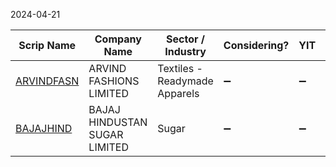 2024-04-21


| Scrip Name                                | Company Name                  | Sector / Industry             | Considering? | YIT | HYIT | QIT | MIT | WIT | DIT | HIT | TDA Done? | Remarks |
| ----------------------------------------- | ----------------------------- | ----------------------------- | ------------ | --- | ---- | --- | --- | --- | --- | --- | --------- | ------- |
| [ARVINDFASN](../ARVINDFASN/ARVINDFASN.md) | ARVIND FASHIONS LIMITED       | Textiles - Readymade Apparels | ➖            | ➖   | ➖    | ➖   | ➖   | ➖   | ➖   | ➖   | ➖         |         |
| [BAJAJHIND](../BAJAJHIND/BAJAJHIND.md)    | BAJAJ HINDUSTAN SUGAR LIMITED | Sugar                         | ➖            | ➖   | ➖    | ➖   | ➖   | ➖   | ➖   | ➖   | ➖         |         |
